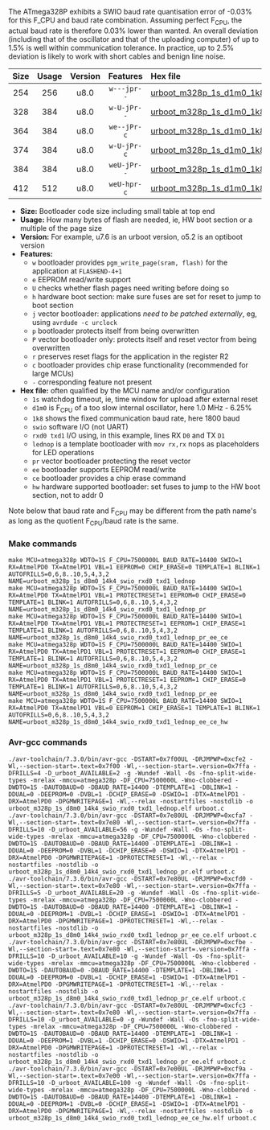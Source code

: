 The ATmega328P exhibits a SWIO baud rate quantisation error of -0.03% for this F_CPU and baud rate combination. Assuming perfect F<sub>CPU</sub>, the actual baud rate is therefore 0.03% lower than wanted. An overall deviation (including that of the oscillator and that of the uploading computer) of up to 1.5% is well within communication tolerance. In practice, up to 2.5% deviation is likely to work with short cables and benign line noise.

|Size|Usage|Version|Features|Hex file|
|:-:|:-:|:-:|:-:|:--|
|254|256|u8.0|`w---jpr--`|[urboot_m328p_1s_d1m0_1k8_swio_rxd0_txd1_lednop.hex](https://raw.githubusercontent.com/stefanrueger/urboot.hex/main/boards/timeduino/atmega328p/watchdog_1_s/internal_oscillator_d-6.25%25/%2B1m000000_hz/%2B%2B%2B1k8_baud/uart0_rxd0_txd1/lednop/urboot_m328p_1s_d1m0_1k8_swio_rxd0_txd1_lednop.hex)|
|328|384|u8.0|`w-U-jPr--`|[urboot_m328p_1s_d1m0_1k8_swio_rxd0_txd1_lednop_pr.hex](https://raw.githubusercontent.com/stefanrueger/urboot.hex/main/boards/timeduino/atmega328p/watchdog_1_s/internal_oscillator_d-6.25%25/%2B1m000000_hz/%2B%2B%2B1k8_baud/uart0_rxd0_txd1/lednop/urboot_m328p_1s_d1m0_1k8_swio_rxd0_txd1_lednop_pr.hex)|
|364|384|u8.0|`we--jPr-c`|[urboot_m328p_1s_d1m0_1k8_swio_rxd0_txd1_lednop_pr_ee_ce.hex](https://raw.githubusercontent.com/stefanrueger/urboot.hex/main/boards/timeduino/atmega328p/watchdog_1_s/internal_oscillator_d-6.25%25/%2B1m000000_hz/%2B%2B%2B1k8_baud/uart0_rxd0_txd1/lednop/urboot_m328p_1s_d1m0_1k8_swio_rxd0_txd1_lednop_pr_ee_ce.hex)|
|374|384|u8.0|`w-U-jPr-c`|[urboot_m328p_1s_d1m0_1k8_swio_rxd0_txd1_lednop_pr_ce.hex](https://raw.githubusercontent.com/stefanrueger/urboot.hex/main/boards/timeduino/atmega328p/watchdog_1_s/internal_oscillator_d-6.25%25/%2B1m000000_hz/%2B%2B%2B1k8_baud/uart0_rxd0_txd1/lednop/urboot_m328p_1s_d1m0_1k8_swio_rxd0_txd1_lednop_pr_ce.hex)|
|384|384|u8.0|`weU-jPr--`|[urboot_m328p_1s_d1m0_1k8_swio_rxd0_txd1_lednop_pr_ee.hex](https://raw.githubusercontent.com/stefanrueger/urboot.hex/main/boards/timeduino/atmega328p/watchdog_1_s/internal_oscillator_d-6.25%25/%2B1m000000_hz/%2B%2B%2B1k8_baud/uart0_rxd0_txd1/lednop/urboot_m328p_1s_d1m0_1k8_swio_rxd0_txd1_lednop_pr_ee.hex)|
|412|512|u8.0|`weU-hpr-c`|[urboot_m328p_1s_d1m0_1k8_swio_rxd0_txd1_lednop_ee_ce_hw.hex](https://raw.githubusercontent.com/stefanrueger/urboot.hex/main/boards/timeduino/atmega328p/watchdog_1_s/internal_oscillator_d-6.25%25/%2B1m000000_hz/%2B%2B%2B1k8_baud/uart0_rxd0_txd1/lednop/urboot_m328p_1s_d1m0_1k8_swio_rxd0_txd1_lednop_ee_ce_hw.hex)|

- **Size:** Bootloader code size including small table at top end
- **Usage:** How many bytes of flash are needed, ie, HW boot section or a multiple of the page size
- **Version:** For example, u7.6 is an urboot version, o5.2 is an optiboot version
- **Features:**
  + `w` bootloader provides `pgm_write_page(sram, flash)` for the application at `FLASHEND-4+1`
  + `e` EEPROM read/write support
  + `U` checks whether flash pages need writing before doing so
  + `h` hardware boot section: make sure fuses are set for reset to jump to boot section
  + `j` vector bootloader: applications *need to be patched externally*, eg, using `avrdude -c urclock`
  + `p` bootloader protects itself from being overwritten
  + `P` vector bootloader only: protects itself and reset vector from being overwritten
  + `r` preserves reset flags for the application in the register R2
  + `c` bootloader provides chip erase functionality (recommended for large MCUs)
  + `-` corresponding feature not present
- **Hex file:** often qualified by the MCU name and/or configuration
  + `1s` watchdog timeout, ie, time window for upload after external reset
  + `d1m0` is F<sub>CPU</sub> of a too slow internal oscillator, here 1.0 MHz - 6.25%
  + `1k8` shows the fixed communication baud rate, here 1800 baud
  + `swio` software I/O (not UART)
  + `rxd0 txd1` I/O using, in this example, lines RX `D0` and TX `D1`
  + `lednop` is a template bootloader with `mov rx,rx` nops as placeholders for LED operations
  + `pr` vector bootloader protecting the reset vector
  + `ee` bootloader supports EEPROM read/write
  + `ce` bootloader provides a chip erase command
  + `hw` hardware supported bootloader: set fuses to jump to the HW boot section, not to addr 0


Note below that baud rate and F<sub>CPU</sub> may be different from the path name's as long as the quotient F<sub>CPU</sub>/baud rate is the same.

### Make commands
```
make MCU=atmega328p WDTO=1S F_CPU=7500000L BAUD_RATE=14400 SWIO=1 RX=AtmelPD0 TX=AtmelPD1 VBL=1 EEPROM=0 CHIP_ERASE=0 TEMPLATE=1 BLINK=1 AUTOFRILLS=0,6,8..10,5,4,3,2 NAME=urboot_m328p_1s_d8m0_14k4_swio_rxd0_txd1_lednop
make MCU=atmega328p WDTO=1S F_CPU=7500000L BAUD_RATE=14400 SWIO=1 RX=AtmelPD0 TX=AtmelPD1 VBL=1 PROTECTRESET=1 EEPROM=0 CHIP_ERASE=0 TEMPLATE=1 BLINK=1 AUTOFRILLS=0,6,8..10,5,4,3,2 NAME=urboot_m328p_1s_d8m0_14k4_swio_rxd0_txd1_lednop_pr
make MCU=atmega328p WDTO=1S F_CPU=7500000L BAUD_RATE=14400 SWIO=1 RX=AtmelPD0 TX=AtmelPD1 VBL=1 PROTECTRESET=1 EEPROM=1 CHIP_ERASE=1 TEMPLATE=1 BLINK=1 AUTOFRILLS=0,6,8..10,5,4,3,2 NAME=urboot_m328p_1s_d8m0_14k4_swio_rxd0_txd1_lednop_pr_ee_ce
make MCU=atmega328p WDTO=1S F_CPU=7500000L BAUD_RATE=14400 SWIO=1 RX=AtmelPD0 TX=AtmelPD1 VBL=1 PROTECTRESET=1 EEPROM=0 CHIP_ERASE=1 TEMPLATE=1 BLINK=1 AUTOFRILLS=0,6,8..10,5,4,3,2 NAME=urboot_m328p_1s_d8m0_14k4_swio_rxd0_txd1_lednop_pr_ce
make MCU=atmega328p WDTO=1S F_CPU=7500000L BAUD_RATE=14400 SWIO=1 RX=AtmelPD0 TX=AtmelPD1 VBL=1 PROTECTRESET=1 EEPROM=1 CHIP_ERASE=0 TEMPLATE=1 BLINK=1 AUTOFRILLS=0,6,8..10,5,4,3,2 NAME=urboot_m328p_1s_d8m0_14k4_swio_rxd0_txd1_lednop_pr_ee
make MCU=atmega328p WDTO=1S F_CPU=7500000L BAUD_RATE=14400 SWIO=1 RX=AtmelPD0 TX=AtmelPD1 VBL=0 EEPROM=1 CHIP_ERASE=1 TEMPLATE=1 BLINK=1 AUTOFRILLS=0,6,8..10,5,4,3,2 NAME=urboot_m328p_1s_d8m0_14k4_swio_rxd0_txd1_lednop_ee_ce_hw
```

### Avr-gcc commands
```
./avr-toolchain/7.3.0/bin/avr-gcc -DSTART=0x7f00UL -DRJMPWP=0xcfe2 -Wl,--section-start=.text=0x7f00 -Wl,--section-start=.version=0x7ffa -DFRILLS=4 -D_urboot_AVAILABLE=2 -g -Wundef -Wall -Os -fno-split-wide-types -mrelax -mmcu=atmega328p -DF_CPU=7500000L -Wno-clobbered -DWDTO=1S -DAUTOBAUD=0 -DBAUD_RATE=14400 -DTEMPLATE=1 -DBLINK=1 -DDUAL=0 -DEEPROM=0 -DVBL=1 -DCHIP_ERASE=0 -DSWIO=1 -DTX=AtmelPD1 -DRX=AtmelPD0 -DPGMWRITEPAGE=1 -Wl,--relax -nostartfiles -nostdlib -o urboot_m328p_1s_d8m0_14k4_swio_rxd0_txd1_lednop.elf urboot.c
./avr-toolchain/7.3.0/bin/avr-gcc -DSTART=0x7e80UL -DRJMPWP=0xcfa7 -Wl,--section-start=.text=0x7e80 -Wl,--section-start=.version=0x7ffa -DFRILLS=10 -D_urboot_AVAILABLE=56 -g -Wundef -Wall -Os -fno-split-wide-types -mrelax -mmcu=atmega328p -DF_CPU=7500000L -Wno-clobbered -DWDTO=1S -DAUTOBAUD=0 -DBAUD_RATE=14400 -DTEMPLATE=1 -DBLINK=1 -DDUAL=0 -DEEPROM=0 -DVBL=1 -DCHIP_ERASE=0 -DSWIO=1 -DTX=AtmelPD1 -DRX=AtmelPD0 -DPGMWRITEPAGE=1 -DPROTECTRESET=1 -Wl,--relax -nostartfiles -nostdlib -o urboot_m328p_1s_d8m0_14k4_swio_rxd0_txd1_lednop_pr.elf urboot.c
./avr-toolchain/7.3.0/bin/avr-gcc -DSTART=0x7e80UL -DRJMPWP=0xcfd0 -Wl,--section-start=.text=0x7e80 -Wl,--section-start=.version=0x7ffa -DFRILLS=5 -D_urboot_AVAILABLE=20 -g -Wundef -Wall -Os -fno-split-wide-types -mrelax -mmcu=atmega328p -DF_CPU=7500000L -Wno-clobbered -DWDTO=1S -DAUTOBAUD=0 -DBAUD_RATE=14400 -DTEMPLATE=1 -DBLINK=1 -DDUAL=0 -DEEPROM=1 -DVBL=1 -DCHIP_ERASE=1 -DSWIO=1 -DTX=AtmelPD1 -DRX=AtmelPD0 -DPGMWRITEPAGE=1 -DPROTECTRESET=1 -Wl,--relax -nostartfiles -nostdlib -o urboot_m328p_1s_d8m0_14k4_swio_rxd0_txd1_lednop_pr_ee_ce.elf urboot.c
./avr-toolchain/7.3.0/bin/avr-gcc -DSTART=0x7e80UL -DRJMPWP=0xcfbe -Wl,--section-start=.text=0x7e80 -Wl,--section-start=.version=0x7ffa -DFRILLS=10 -D_urboot_AVAILABLE=10 -g -Wundef -Wall -Os -fno-split-wide-types -mrelax -mmcu=atmega328p -DF_CPU=7500000L -Wno-clobbered -DWDTO=1S -DAUTOBAUD=0 -DBAUD_RATE=14400 -DTEMPLATE=1 -DBLINK=1 -DDUAL=0 -DEEPROM=0 -DVBL=1 -DCHIP_ERASE=1 -DSWIO=1 -DTX=AtmelPD1 -DRX=AtmelPD0 -DPGMWRITEPAGE=1 -DPROTECTRESET=1 -Wl,--relax -nostartfiles -nostdlib -o urboot_m328p_1s_d8m0_14k4_swio_rxd0_txd1_lednop_pr_ce.elf urboot.c
./avr-toolchain/7.3.0/bin/avr-gcc -DSTART=0x7e80UL -DRJMPWP=0xcfc3 -Wl,--section-start=.text=0x7e80 -Wl,--section-start=.version=0x7ffa -DFRILLS=10 -D_urboot_AVAILABLE=0 -g -Wundef -Wall -Os -fno-split-wide-types -mrelax -mmcu=atmega328p -DF_CPU=7500000L -Wno-clobbered -DWDTO=1S -DAUTOBAUD=0 -DBAUD_RATE=14400 -DTEMPLATE=1 -DBLINK=1 -DDUAL=0 -DEEPROM=1 -DVBL=1 -DCHIP_ERASE=0 -DSWIO=1 -DTX=AtmelPD1 -DRX=AtmelPD0 -DPGMWRITEPAGE=1 -DPROTECTRESET=1 -Wl,--relax -nostartfiles -nostdlib -o urboot_m328p_1s_d8m0_14k4_swio_rxd0_txd1_lednop_pr_ee.elf urboot.c
./avr-toolchain/7.3.0/bin/avr-gcc -DSTART=0x7e00UL -DRJMPWP=0xcf9a -Wl,--section-start=.text=0x7e00 -Wl,--section-start=.version=0x7ffa -DFRILLS=10 -D_urboot_AVAILABLE=100 -g -Wundef -Wall -Os -fno-split-wide-types -mrelax -mmcu=atmega328p -DF_CPU=7500000L -Wno-clobbered -DWDTO=1S -DAUTOBAUD=0 -DBAUD_RATE=14400 -DTEMPLATE=1 -DBLINK=1 -DDUAL=0 -DEEPROM=1 -DVBL=0 -DCHIP_ERASE=1 -DSWIO=1 -DTX=AtmelPD1 -DRX=AtmelPD0 -DPGMWRITEPAGE=1 -Wl,--relax -nostartfiles -nostdlib -o urboot_m328p_1s_d8m0_14k4_swio_rxd0_txd1_lednop_ee_ce_hw.elf urboot.c
```

